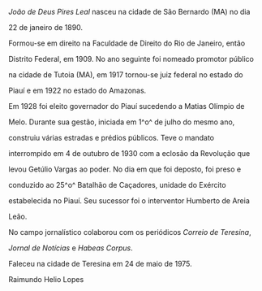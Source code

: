 

*João de Deus Pires Leal* nasceu na cidade de São Bernardo (MA) no dia

22 de janeiro de 1890.



Formou-se em direito na Faculdade de Direito do Rio de Janeiro, então

Distrito Federal, em 1909. No ano seguinte foi nomeado promotor público

na cidade de Tutoia (MA), em 1917 tornou-se juiz federal no estado do

Piauí e em 1922 no estado do Amazonas.



Em 1928 foi eleito governador do Piauí sucedendo a Matias Olímpio de

Melo. Durante sua gestão, iniciada em 1^o^ de julho do mesmo ano,

construiu várias estradas e prédios públicos. Teve o mandato

interrompido em 4 de outubro de 1930 com a eclosão da Revolução que

levou Getúlio Vargas ao poder. No dia em que foi deposto, foi preso e

conduzido ao 25^o^ Batalhão de Caçadores, unidade do Exército

estabelecida no Piauí. Seu sucessor foi o interventor Humberto de Areia

Leão.



No campo jornalístico colaborou com os periódicos *Correio de Teresina*,

*Jornal* *de Notícias* e *Habeas Corpus*.



Faleceu na cidade de Teresina em 24 de maio de 1975.



Raimundo Helio Lopes



